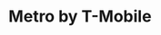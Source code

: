 ---
title: "Metro by T-Mobile"
url: /palm-springs/metro-by-t-mobile-forest-hill-boulevard/
shop: Handy
---
